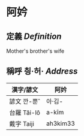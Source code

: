 # 阿妗
## 定義 _Definition_


Mother's brother's wife

## 稱呼 칑·허· _Address_

漢字/諺文 | 阿妗
--- | ---
諺文 깐-뿐ˆ | 아·김-
台羅 Tâi-lô | a-kīm
戴字 Taiji | ah3kim33


